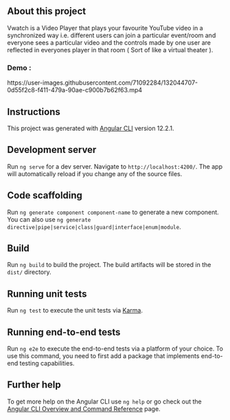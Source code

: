 ## About this project
<p>
  Vwatch is a Video Player that plays your favourite YouTube video in a synchronized way i.e. different users can join a particular event/room and everyone sees a particular video and the controls made by one user are reflected in everyones player in that room ( Sort of like a virtual theater ).
</p>
<h3>Demo :</h3>
https://user-images.githubusercontent.com/71092284/132044707-0d55f2c8-f411-479a-90ae-c900b7b62f63.mp4



## Instructions

This project was generated with [Angular CLI](https://github.com/angular/angular-cli) version 12.2.1.

## Development server

Run `ng serve` for a dev server. Navigate to `http://localhost:4200/`. The app will automatically reload if you change any of the source files.

## Code scaffolding

Run `ng generate component component-name` to generate a new component. You can also use `ng generate directive|pipe|service|class|guard|interface|enum|module`.

## Build

Run `ng build` to build the project. The build artifacts will be stored in the `dist/` directory.

## Running unit tests

Run `ng test` to execute the unit tests via [Karma](https://karma-runner.github.io).

## Running end-to-end tests

Run `ng e2e` to execute the end-to-end tests via a platform of your choice. To use this command, you need to first add a package that implements end-to-end testing capabilities.

## Further help

To get more help on the Angular CLI use `ng help` or go check out the [Angular CLI Overview and Command Reference](https://angular.io/cli) page.

